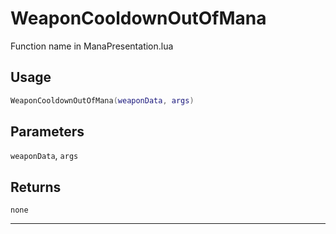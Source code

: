 # WeaponCooldownOutOfMana
Function name in ManaPresentation.lua
## Usage
```lua
WeaponCooldownOutOfMana(weaponData, args)
```
## Parameters
`weaponData`, `args`
## Returns
`none`

---